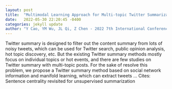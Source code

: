 ```yaml
---
layout: post
title:  "Multimodal Learning Approach for Multi-topic Twitter Summarization"
date:   2022-05-30 22:20:45 -0400
categories: jekyll update
author: "Y Cao, YM Wu, JL Qi, Z Chen - 2022 7th International Conference on Cloud …, 2022"
---
```

Twitter summary is designed to filter out the content summary from lots of noisy tweets, which can be used for Twitter search, public opinion analysis, hot topic discovery, etc. But the existing Twitter summary methods mostly focus on individual topics or hot events, and there are few studies on Twitter summary with multi-topic posts. For the sake of resolve this problem, we propose a Twitter summary method based on social network information and manifold learning, which can extract tweets … Cites: ‪Sentence centrality revisited for unsupervised summarization‬